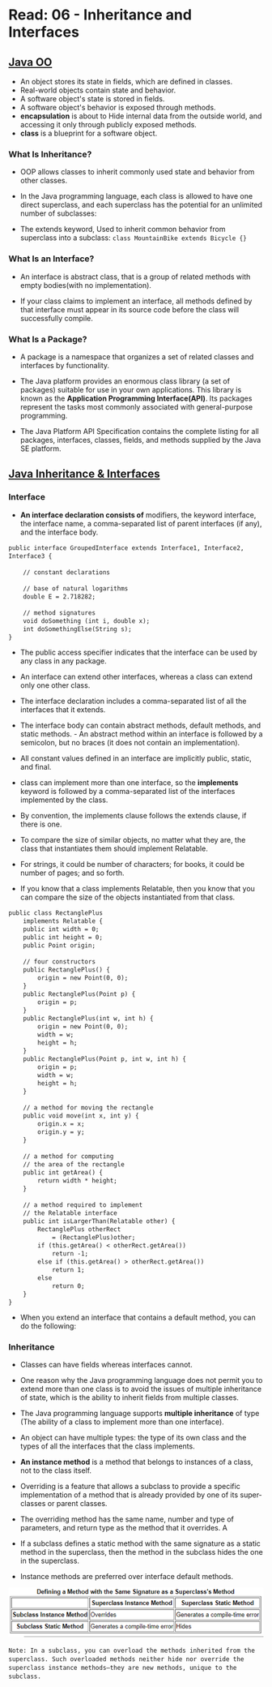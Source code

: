 # Read: 06 - Inheritance and Interfaces

## [Java OO](https://docs.oracle.com/javase/tutorial/java/concepts/)

- An object stores its state in fields, which are defined in classes.
- Real-world objects contain state and behavior.
- A software object's state is stored in fields.
- A software object's behavior is exposed through methods.
- **encapsulation** is about to Hide internal data from the outside world, and accessing it only through publicly exposed methods.
- **class** is a blueprint for a software object.

### What Is Inheritance?

- OOP allows classes to inherit commonly used state and behavior from other classes.
- In the Java programming language, each class is allowed to have one direct superclass, and each superclass has the potential for an unlimited number of subclasses:


- The extends keyword, Used to inherit common behavior from superclass into a subclass:
`class MountainBike extends Bicycle {}`

### What Is an Interface?

- An interface is abstract class, that is a group of related methods with empty bodies(with no implementation). 

- If your class claims to implement an interface, all methods defined by that interface must appear in its source code before the class will successfully compile.

### What Is a Package?
- A package is a namespace that organizes a set of related classes and interfaces by functionality. 

- The Java platform provides an enormous class library (a set of packages) suitable for use in your own applications. This library is known as the **Application Programming Interface(API)**. Its packages represent the tasks most commonly associated with general-purpose programming. 

- The Java Platform API Specification contains the complete listing for all packages, interfaces, classes, fields, and methods supplied by the Java SE platform.

## [Java Inheritance & Interfaces](hhttps://docs.oracle.com/javase/tutorial/java/IandI/index.html)

### Interface

- **An interface declaration consists of** modifiers, the keyword interface, the interface name, a comma-separated list of parent interfaces (if any), and the interface body.

```
public interface GroupedInterface extends Interface1, Interface2, Interface3 {

    // constant declarations
    
    // base of natural logarithms
    double E = 2.718282;
 
    // method signatures
    void doSomething (int i, double x);
    int doSomethingElse(String s);
}
```

- The public access specifier indicates that the interface can be used by any class in any package. 

- An interface can extend other interfaces, whereas a class can extend only one other class. 
- The interface declaration includes a comma-separated list of all the interfaces that it extends.

- The interface body can contain abstract methods, default methods, and static methods. - An abstract method within an interface is followed by a semicolon, but no braces (it does not contain an implementation).

- All constant values defined in an interface are implicitly public, static, and final. 

- class can implement more than one interface, so the **implements** keyword is followed by a comma-separated list of the interfaces implemented by the class.

- By convention, the implements clause follows the extends clause, if there is one.

- To compare the size of similar objects, no matter what they are, the class that instantiates them should implement Relatable.

-  For strings, it could be number of characters; for books, it could be number of pages; and so forth.

- If you know that a class implements Relatable, then you know that you can compare the size of the objects instantiated from that class.

```
public class RectanglePlus 
    implements Relatable {
    public int width = 0;
    public int height = 0;
    public Point origin;

    // four constructors
    public RectanglePlus() {
        origin = new Point(0, 0);
    }
    public RectanglePlus(Point p) {
        origin = p;
    }
    public RectanglePlus(int w, int h) {
        origin = new Point(0, 0);
        width = w;
        height = h;
    }
    public RectanglePlus(Point p, int w, int h) {
        origin = p;
        width = w;
        height = h;
    }

    // a method for moving the rectangle
    public void move(int x, int y) {
        origin.x = x;
        origin.y = y;
    }

    // a method for computing
    // the area of the rectangle
    public int getArea() {
        return width * height;
    }
    
    // a method required to implement
    // the Relatable interface
    public int isLargerThan(Relatable other) {
        RectanglePlus otherRect 
            = (RectanglePlus)other;
        if (this.getArea() < otherRect.getArea())
            return -1;
        else if (this.getArea() > otherRect.getArea())
            return 1;
        else
            return 0;               
    }
}
```

- When you extend an interface that contains a default method, you can do the following:


### Inheritance

-  Classes can have fields whereas interfaces cannot. 
- One reason why the Java programming language does not permit you to extend more than one class is to avoid the issues of multiple inheritance of state, which is the ability to inherit fields from multiple classes.

- The Java programming language supports **multiple inheritance** of type (The ability of a class to implement more than one interface).

- An object can have multiple types: the type of its own class and the types of all the interfaces that the class implements. 


- **An instance method** is a method that belongs to instances of a class, not to the class itself.
- Overriding is a feature that allows a subclass to provide a specific implementation of a method that is already provided by one of its super-classes or parent classes.

- The overriding method has the same name, number and type of parameters, and return type as the method that it overrides. A


- If a subclass defines a static method with the same signature as a static method in the superclass, then the method in the subclass hides the one in the superclass.

- Instance methods are preferred over interface default methods.

![SubClass and SuperClass](../img/subSuper.png)

`Note: In a subclass, you can overload the methods inherited from the superclass. Such overloaded methods neither hide nor override the superclass instance methods—they are new methods, unique to the subclass.`
